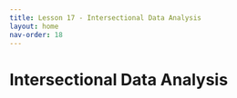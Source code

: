 ```yaml
---
title: Lesson 17 - Intersectional Data Analysis
layout: home
nav-order: 18
---
```


# Intersectional Data Analysis